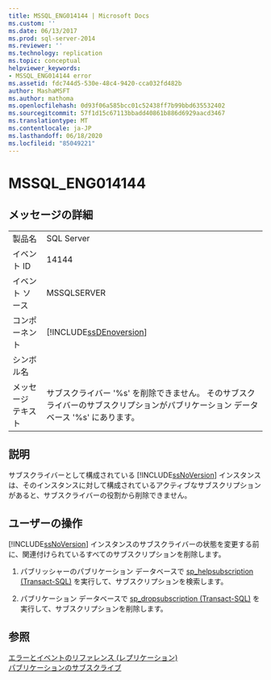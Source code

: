 ```yaml
---
title: MSSQL_ENG014144 | Microsoft Docs
ms.custom: ''
ms.date: 06/13/2017
ms.prod: sql-server-2014
ms.reviewer: ''
ms.technology: replication
ms.topic: conceptual
helpviewer_keywords:
- MSSQL_ENG014144 error
ms.assetid: fdc744d5-530e-48c4-9420-cca032fd482b
author: MashaMSFT
ms.author: mathoma
ms.openlocfilehash: 0d93f06a585bcc01c52438ff7b99bbd635532402
ms.sourcegitcommit: 57f1d15c67113bbadd40861b886d6929aacd3467
ms.translationtype: MT
ms.contentlocale: ja-JP
ms.lasthandoff: 06/18/2020
ms.locfileid: "85049221"
---
```

# <a name="mssql_eng014144"></a>MSSQL_ENG014144
    
## <a name="message-details"></a>メッセージの詳細  
  
|||  
|-|-|  
|製品名|SQL Server|  
|イベント ID|14144|  
|イベント ソース|MSSQLSERVER|  
|コンポーネント|[!INCLUDE[ssDEnoversion](../../includes/ssdenoversion-md.md)]|  
|シンボル名||  
|メッセージ テキスト|サブスクライバー '%s' を削除できません。 そのサブスクライバーのサブスクリプションがパブリケーション データベース '%s' にあります。|  
  
## <a name="explanation"></a>説明  
 サブスクライバーとして構成されている [!INCLUDE[ssNoVersion](../../includes/ssnoversion-md.md)] インスタンスは、そのインスタンスに対して構成されているアクティブなサブスクリプションがあると、サブスクライバーの役割から削除できません。  
  
## <a name="user-action"></a>ユーザーの操作  
 [!INCLUDE[ssNoVersion](../../includes/ssnoversion-md.md)] インスタンスのサブスクライバーの状態を変更する前に、関連付けられているすべてのサブスクリプションを削除します。  
  
1.  パブリッシャーのパブリケーション データベースで [sp_helpsubscription &#40;Transact-SQL&#41;](/sql/relational-databases/system-stored-procedures/sp-helpsubscription-transact-sql) を実行して、サブスクリプションを検索します。  
  
2.  パブリケーション データベースで [sp_dropsubscription &#40;Transact-SQL&#41;](/sql/relational-databases/system-stored-procedures/sp-dropsubscription-transact-sql) を実行して、サブスクリプションを削除します。  
  
## <a name="see-also"></a>参照  
 [エラーとイベントのリファレンス &#40;レプリケーション&#41;](errors-and-events-reference-replication.md)   
 [パブリケーションのサブスクライブ](subscribe-to-publications.md)  
  
  
